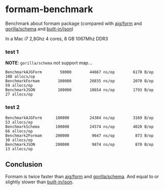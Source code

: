 formam-benchmark
================

Benchmark about formam package (compared with [ajg/form](https://github.com/ajg/form) and [gorilla/schema](https://github.com/gorilla/schema) and [built-in/json](http://golang.org/pkg/encoding/json/))

In a Mac i7 2,8Ghz 4 cores, 8 GB 1067Mhz DDR3

### test 1

**NOTE**: `gorilla/schema` not support map...

```
BenchmarkAJGForm	    50000	     44667 ns/op	    6170 B/op	     100 allocs/op
BenchmarkFormam	       100000	     20835 ns/op	    2070 B/op	      59 allocs/op
BenchmarkJSON	       100000	     18654 ns/op	    1793 B/op	      27 allocs/op
```

### test 2

```
BenchmarkAJGForm	  100000	     24384 ns/op	    3169 B/op	      53 allocs/op
BenchmarkSchema	      100000	     24574 ns/op	    4020 B/op	      66 allocs/op
Benchmark2Formam	  200000	      9647 ns/op	     873 B/op	      30 allocs/op
BenchmarkJSON	      200000	      9874 ns/op	     870 B/op	      13 allocs/op
```

Conclusion
----------

Formam is twice faster than [ajg/form](https://github.com/ajg/form) and [gorilla/schema](https://github.com/gorilla/schema). And equal to or slightly slower than [built-in/json](http://golang.org/pkg/encoding/json/).
